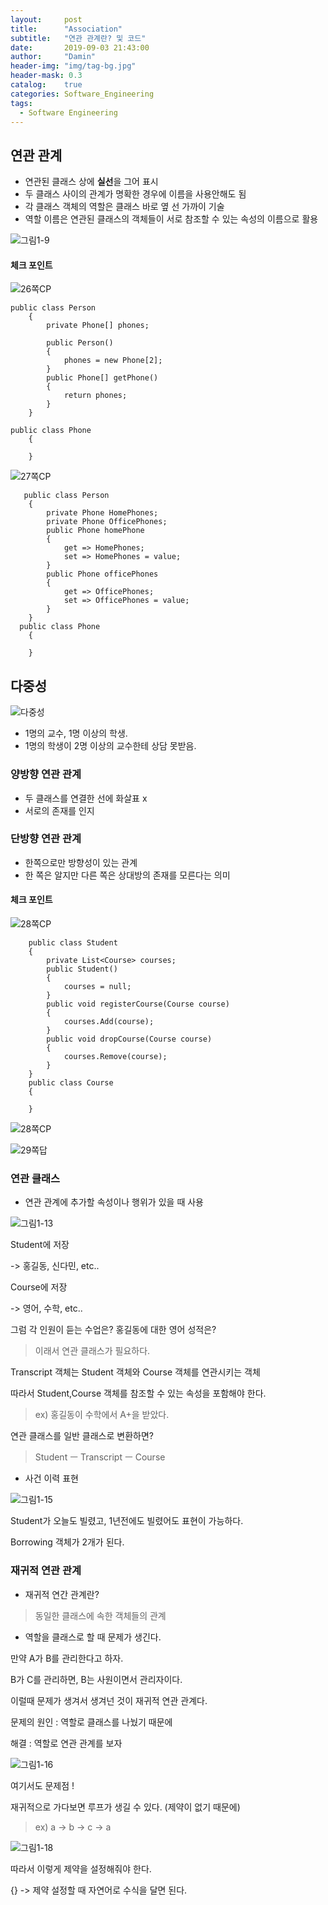 ```yaml
---
layout:     post
title:      "Association"
subtitle:   "연관 관계란? 및 코드"
date:       2019-09-03 21:43:00
author:     "Damin"
header-img: "img/tag-bg.jpg"
header-mask: 0.3
catalog:    true
categories: Software_Engineering
tags:
  - Software Engineering
---
```


## 연관 관계

- 연관된 클래스 상에 **실선**을 그어 표시
- 두 클래스 사이의 관계가 명확한 경우에 이름을 사용안해도 됨
- 각 클래스 객체의 역할은 클래스 바로 옆 선 가까이 기술
- 역할 이름은 연관된 클래스의 객체들이 서로 참조할 수 있는 속성의 이름으로 활용

![그림1-9](/img/in-post/Software/그림1-9.PNG)</br>

#### 체크 포인트

![26쪽CP](/img/in-post/Software/26쪽CP.PNG)</br>

~~~
public class Person
    {
        private Phone[] phones;
        
        public Person()
        {
            phones = new Phone[2];
        }
        public Phone[] getPhone()
        {
            return phones;
        }
    }
    
public class Phone
    {

    }
~~~

![27쪽CP](/img/in-post/Software/27쪽CP.PNG)</br>

~~~
   public class Person
    {
        private Phone HomePhones;
        private Phone OfficePhones;
        public Phone homePhone
        {
            get => HomePhones;
            set => HomePhones = value;
        }
        public Phone officePhones
        {
            get => OfficePhones;
            set => OfficePhones = value;
        }
    }
  public class Phone
    {

    }
~~~

## 다중성

![다중성](/img/in-post/Software/다중성.PNG)</br>

- 1명의 교수, 1명 이상의 학생.
- 1명의 학생이 2명 이상의 교수한테 상담 못받음.

### 양방향 연관 관계

- 두 클래스를 연결한 선에 화살표 x
- 서로의 존재를 인지

### 단방향 연관 관계

- 한쪽으로만 방향성이 있는 관계
- 한 쪽은 알지만 다른 쪽은 상대방의 존재를 모른다는 의미

#### 체크 포인트

![28쪽CP](/img/in-post/Software/28쪽CP.PNG)</br>

~~~
    public class Student
    {
        private List<Course> courses;
        public Student()
        {
            courses = null;
        }
        public void registerCourse(Course course)
        {
            courses.Add(course);
        }
        public void dropCourse(Course course)
        {
            courses.Remove(course);
        }
    }
    public class Course
    {
        
    }
~~~

![28쪽CP](/img/in-post/Software/28쪽CP.PNG)</br>

![29쪽답](/img/in-post/Software/29쪽답.PNG)</br>

### 연관 클래스

- 연관 관계에 추가할 속성이나 행위가 있을 때 사용

![그림1-13](/img/in-post/Software/그림1-13.PNG)</br>

Student에 저장

-> 홍길동, 신다민, etc..

Course에 저장

-> 영어, 수학, etc..

그럼 각 인원이 듣는 수업은? 홍길동에 대한 영어 성적은?

> 이래서 연관 클래스가 필요하다.

Transcript 객체는 Student 객체와 Course 객체를 연관시키는 객체

따라서 Student,Course 객체를 참조할 수 있는 속성을 포함해야 한다.

> ex) 홍길동이 수학에서 A+을 받았다.

연관 클래스를 일반 클래스로 변환하면?

> Student ㅡ Transcript ㅡ Course

- 사건 이력 표현

![그림1-15](/img/in-post/Software/그림1-15.PNG)</br>

Student가 오늘도 빌렸고, 1년전에도 빌렸어도 표현이 가능하다.

Borrowing 객체가 2개가 된다.

### 재귀적 연관 관계

- 재귀적 연간 관계란?

> 동일한 클래스에 속한 객체들의 관계

- 역할을 클래스로 할 때 문제가 생긴다.

만약 A가 B를 관리한다고 하자.

B가 C를 관리하면, B는 사원이면서 관리자이다.

이럴때 문제가 생겨서 생겨넌 것이 재귀적 연관 관계다.

문제의 원인 : 역할로 클래스를 나눴기 때문에

해결 : 역할로 연관 관계를 보자

![그림1-16](/img/in-post/Software/그림1-16.PNG)</br>

여기서도 문제점 !

재귀적으로 가다보면 루프가 생길 수 있다. (제약이 없기 때문에)

> ex) a -> b -> c -> a

![그림1-18](/img/in-post/Software/그림1-18.PNG)</br>

따라서 이렇게 제약을 설정해줘야 한다.

{} -> 제약 설정할 때 자연어로 수식을 달면 된다.






